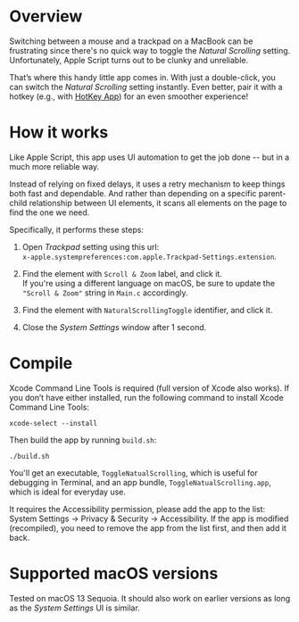 # Overview

Switching between a mouse and a trackpad on a MacBook can be frustrating
since there's no quick way to toggle the *Natural Scrolling* setting.
Unfortunately, Apple Script turns out to be clunky and unreliable.

That’s where this handy little app comes in. With just a double-click,
you can switch the *Natural Scrolling* setting instantly. Even better,
pair it with a hotkey (e.g., with
[HotKey App](https://apps.apple.com/us/app/hotkey-app/id975890633))
for an even smoother experience!

# How it works

Like Apple Script, this app uses UI automation to get the job done --
but in a much more reliable way.

Instead of relying on fixed delays, it uses a retry mechanism to keep
things both fast and dependable. And rather than depending on a specific
parent-child relationship between UI elements, it scans all elements on
the page to find the one we need.

Specifically, it performs these steps:

1. Open *Trackpad* setting using this url: \
   `x-apple.systempreferences:com.apple.Trackpad-Settings.extension`.

2. Find the element with `Scroll & Zoom` label, and click it. \
   If you're using a different language on macOS, be sure to update the
   `"Scroll & Zoom"` string in `Main.c` accordingly.

3. Find the element with `NaturalScrollingToggle` identifier, and click
   it.

4. Close the *System Settings* window after 1 second.

# Compile

Xcode Command Line Tools is required (full version of Xcode also works).
If you don’t have either installed, run the following command to install
Xcode Command Line Tools:

```
xcode-select --install
```

Then build the app by running `build.sh`:

```
./build.sh
```

You'll get an executable, `ToggleNatualScrolling`, which is useful for
debugging in Terminal, and an app bundle, `ToggleNatualScrolling.app`,
which is ideal for everyday use.

It requires the Accessibility permission, please add the app to the list:
System Settings -> Privacy & Security -> Accessibility. If the app is
modified (recompiled), you need to remove the app from the list first,
and then add it back.

# Supported macOS versions

Tested on macOS 13 Sequoia. It should also work on earlier versions as
long as the *System Settings* UI is similar.
